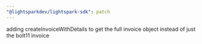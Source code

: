 ```yaml
---
"@lightsparkdev/lightspark-sdk": patch
---
```


adding createInvoiceWithDetails to get the full invoice object instead of just the bolt11 invoice
